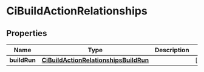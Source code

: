 

# CiBuildActionRelationships


## Properties

| Name | Type | Description | Notes |
|------------ | ------------- | ------------- | -------------|
|**buildRun** | [**CiBuildActionRelationshipsBuildRun**](CiBuildActionRelationshipsBuildRun.md) |  |  [optional] |



